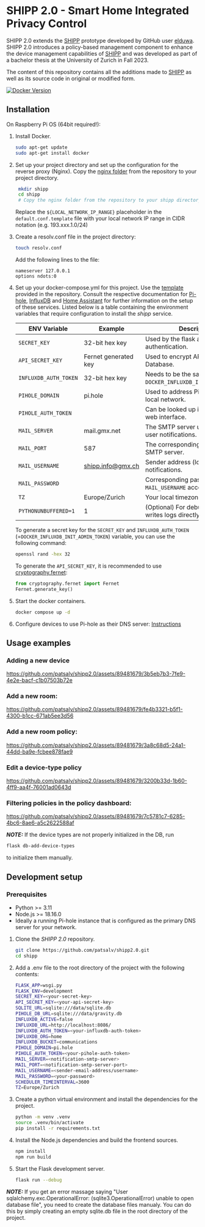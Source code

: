 # SHIPP 2.0 - Smart Home Integrated Privacy Control

SHIPP 2.0 extends the [SHIPP](https://github.com/elduwa/shipp/) prototype developed by GitHub user [elduwa](https://github.com/elduwa). SHIPP 2.0 introduces a policy-based management component to enhance the device management capabilities of [SHIPP](https://github.com/elduwa/shipp/) and was developed as part of a bachelor thesis at the University of Zurich in Fall 2023.

The content of this repository contains all the additions made to [SHIPP](https://github.com/elduwa/shipp/) as well as its source code in original or modified form.

[![Docker Version][docker-image]][dockerhub-url]

## Installation

On Raspberry Pi OS (64bit required!):

1. Install Docker.
   ```bash
   sudo apt-get update
   sudo apt-get install docker
   ```
2. Set up your project directory and set up the configuration for the reverse proxy (Nginx).
   Copy the [nginx folder](https://github.com/elduwa/shipp/tree/master/nginx) from the repository to your project directory.

   ```bash
    mkdir shipp
    cd shipp
    # Copy the nginx folder from the repository to your shipp directory.
   ```

   Replace the `${LOCAL_NETWORK_IP_RANGE}` placeholder in the `default.conf.template` file with your local network IP range in CIDR notation (e.g. 193.xxx.1.0/24)

3. Create a resolv.conf file in the project directory:

   ```bash
   touch resolv.conf
   ```

   Add the following lines to the file:

   ```
   nameserver 127.0.0.1
   options ndots:0
   ```

4. Set up your docker-compose.yml for this project. Use the [template](https://github.com/elduwa/shipp/blob/master/docker-compose.yml) provided in the repository.
   Consult the respective documentation for [Pi-hole](https://github.com/pi-hole/docker-pi-hole), [InfluxDB](https://github.com/docker-library/docs/blob/master/influxdb/README.md) and [Home Assistant](https://www.home-assistant.io/installation/raspberrypi#install-home-assistant-container) for further information on the setup of these services.
   Listed below is a table containing the environment variables that require configuration to install the _shipp_ service.

   | ENV Variable          | Example              | Description                                                       |
   | --------------------- | -------------------- | ----------------------------------------------------------------- |
   | `SECRET_KEY`          | 32-bit hex key       | Used by the flask application for authentication.                 |
   | `API_SECRET_KEY`      | Fernet generated key | Used to encrypt API keys on the Database.                         |
   | `INFLUXDB_AUTH_TOKEN` | 32-bit hex key       | Needs to be the same as `DOCKER_INFLUXDB_INIT_ADMIN_TOKEN`.       |
   | `PIHOLE_DOMAIN`       | pi.hole              | Used to address Pi-hole in the local network.                     |
   | `PIHOLE_AUTH_TOKEN`   |                      | Can be looked up in the Pi-hole web interface.                    |
   | `MAIL_SERVER`         | mail.gmx.net         | The SMTP server used to deliver user notifications.               |
   | `MAIL_PORT`           | 587                  | The corresponding port for the SMTP server.                       |
   | `MAIL_USERNAME`       | shipp.info@gmx.ch    | Sender address (login) for email notifications.                   |
   | `MAIL_PASSWORD`       |                      | Corresponding password for `MAIL_USERNAME` account                |
   | `TZ`                  | Europe/Zurich        | Your local timezone.                                              |
   | `PYTHONUNBUFFERED=1`  | 1                    | (Optional) For debug on prod -> writes logs directly into console |

   To generate a secret key for the `SECRET_KEY` and `INFLUXDB_AUTH_TOKEN` (=`DOCKER_INFLUXDB_INIT_ADMIN_TOKEN`) variable, you can use the following command:

   ```bash
   openssl rand -hex 32
   ```

   To generate the `API_SECRET_KEY`, it is recommended to use [cryptography.fernet](https://cryptography.io/en/latest/fernet/):

   ```python
   from cryptography.fernet import Fernet
   Fernet.generate_key()
   ```

5. Start the docker containers.

   ```bash
   docker compose up -d
   ```

6. Configure devices to use Pi-hole as their DNS server: [Instructions](https://discourse.pi-hole.net/t/how-do-i-configure-my-devices-to-use-pi-hole-as-their-dns-server/245)

## Usage examples

### Adding a new device

https://github.com/patsalv/shipp2.0/assets/89481679/3b5eb7b3-7fe9-4e2e-bacf-c1b07503b72e


### Add a new room:

https://github.com/patsalv/shipp2.0/assets/89481679/fe4b3321-b5f1-4300-b1cc-671ab5ee3d56

### Add a new room policy:


https://github.com/patsalv/shipp2.0/assets/89481679/3a8c68d5-24a1-44dd-ba9e-fcbee878fae9

### Edit a device-type policy

https://github.com/patsalv/shipp2.0/assets/89481679/3200b33d-1b60-4ff9-aa4f-76001ad0643d

### Filtering policies in the policy dashboard:

https://github.com/patsalv/shipp2.0/assets/89481679/7c5781c7-6285-4bc6-8ae6-a5c2622588af


**_NOTE:_** If the device types are not properly initialized in the DB, run 
```bash
flask db-add-device-types
```
to initialize them manually.

## Development setup

### Prerequisites

- Python >= 3.11
- Node.js >= 18.16.0
- Ideally a running Pi-hole instance that is configured as the primary DNS server for your network.

1. Clone the _SHIPP 2.0_ repository.
   ```bash
   git clone https://github.com/patsalv/shipp2.0.git
   cd shipp
   ```
2. Add a .env file to the root directory of the project with the following contents:

   ```bash
   FLASK_APP=wsgi.py
   FLASK_ENV=development
   SECRET_KEY=<your-secret-key>
   API_SECRET_KEY=<your-api-secret-key>
   SQLITE_URL=sqlite:///data/sqlite.db
   PIHOLE_DB_URL=sqlite:///data/gravity.db
   INFLUXDB_ACTIVE=false
   INFLUXDB_URL=http://localhost:8086/
   INFLUXDB_AUTH_TOKEN=<your-influxdb-auth-token>
   INFLUXDB_ORG=home
   INFLUXDB_BUCKET=communications
   PIHOLE_DOMAIN=pi.hole
   PIHOLE_AUTH_TOKEN=<your-pihole-auth-token>
   MAIL_SERVER=<notification-smtp-server>
   MAIL_PORT=<notification-smtp-server-port>
   MAIL_USERNAME=<sender-email-address/username>
   MAIL_PASSWORD=<your-password>
   SCHEDULER_TIMEINTERVAL=3600
   TZ=Europe/Zurich
   ```

3. Create a python virtual environment and install the dependencies for the project.
   ```bash
   python -m venv .venv
   source .venv/bin/activate
   pip install -r requirements.txt
   ```
4. Install the Node.js dependencies and build the frontend sources.
   ```bash
   npm install
   npm run build
   ```
5. Start the Flask development server.
   ```bash
   flask run --debug
   ```

**_NOTE:_** If you get an error massage saying "User
sqlalchemy.exc.OperationalError: (sqlite3.OperationalError) unable to open database file", you need to create the database files manualy. You can do this by simply creating an empty sqlite.db file in the root directory of the project.

[docker-image]: https://img.shields.io/docker/v/elliottwallace/shipp?logo=docker&logoColor=%232496ED
[dockerhub-url]: https://hub.docker.com/r/patsalvi/shipp
